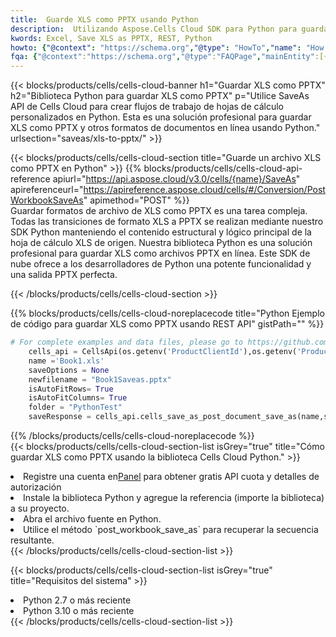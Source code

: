 ```yaml
---
title:  Guarde XLS como PPTX usando Python
description:  Utilizando Aspose.Cells Cloud SDK para Python para guardar el archivo en formato XLS como archivo en formato PPTX.
kwords: Excel, Save XLS as PPTX, REST, Python
howto: {"@context": "https://schema.org","@type": "HowTo","name": "How to save XLS as PPTX using the Cells Cloud Python library.","description": "How to save XLS as PPTX using the Cells Cloud Python library.","image": {"@type": "ImageObject"},"url": "/python/saveas/xls-to-pptx/","step": [{ "@type": "HowToStep","name": "How to save XLS as PPTX using the Cells Cloud Python library. step 1", "image": {"@type": "ImageObject",},"url": "/python/saveas/xls-to-pptx/","text": "Register an account at <a href='https://dashboard.aspose.cloud/'>Dashboard</a> to get free API quota & authorization details",},{ "@type": "HowToStep","name": "How to save XLS as PPTX using the Cells Cloud Python library. step 1", "image": {"@type": "ImageObject",},"url": "/python/saveas/xls-to-pptx/","text": "Install Python library and add the reference (import the library) to your project.",},{ "@type": "HowToStep","name": "How to save XLS as PPTX using the Cells Cloud Python library. step 1", "image": {"@type": "ImageObject",},"url": "/python/saveas/xls-to-pptx/","text": "Open the source file in Python.",},{ "@type": "HowToStep","name": "How to save XLS as PPTX using the Cells Cloud Python library. step 1", "image": {"@type": "ImageObject",},"url": "/python/saveas/xls-to-pptx/","text": "Use the `post_workbook_save_as` method to retrieve the resulting stream.",}, ],"supply": {"@type": "HowToSupply","name": "document"},"tool": [{"@type": "HowToTool","name": "PyCharm, Visual Studio Code, Sublime, Eclipse"},{"@type": "HowToTool","name": "Aspose Cells"}],"totalTime": "PT6M"}
fqa: {"@context":"https://schema.org","@type":"FAQPage","mainEntity":[{"@type":"Question","name":"Why save file as other formats file in C# using REST API?","acceptedAnswer":{"@type":"Answer","text":"Documents are encoded in many ways, and some files may be incompatible with the software you use. To open and read such files, just save them as appropriate file formats.<br/><ol><li>Install .NET SDK and add the reference (import the library) to your project.</li><li>Open the source file in C# using REST API.</li><li>Call the PostWorkbookSaveAsRequest() method, passing an output filename with required extension.</li><li>Get the result of save as a separate file.</li></ol>"}},{"@type":"Question","name":"What file formats can I save as with your C# library?","acceptedAnswer":{"@type":"Answer","text":"We support a variety of file formats for conversion using .NET library, including XLSX, Excel, xls , PDF, CSV, HTML, Markdown, XML, PNG, JPG, TIFF, Json, TXT and many more."}},{"@type":"Question","name":"What is the maximum allowed file size for conversion using this .NET library?","acceptedAnswer":{"@type":"Answer","text":"There are no file size limits for format conversions using .NET library."}}]}
---
```

{{< blocks/products/cells/cells-cloud-banner h1="Guardar XLS como PPTX" h2="Biblioteca Python para guardar XLS como PPTX" p="Utilice SaveAs API de Cells Cloud para crear flujos de trabajo de hojas de cálculo personalizados en Python. Esta es una solución profesional para guardar XLS como PPTX y otros formatos de documentos en línea usando Python." urlsection="saveas/xls-to-pptx/" >}}

{{< blocks/products/cells/cells-cloud-section title="Guarde un archivo XLS como PPTX en Python" >}}
{{% blocks/products/cells/cells-cloud-api-reference apiurl="https://api.aspose.cloud/v3.0/cells/{name}/SaveAs" apireferenceurl="https://apireference.aspose.cloud/cells/#/Conversion/PostWorkbookSaveAs" apimethod="POST" %}}
<br/>
Guardar formatos de archivo de XLS como PPTX es una tarea compleja. Todas las transiciones de formato XLS a PPTX se realizan mediante nuestro SDK Python manteniendo el contenido estructural y lógico principal de la hoja de cálculo XLS de origen. Nuestra biblioteca Python es una solución profesional para guardar XLS como archivos PPTX en línea. Este SDK de nube ofrece a los desarrolladores de Python una potente funcionalidad y una salida PPTX perfecta.

{{< /blocks/products/cells/cells-cloud-section >}}

{{% blocks/products/cells/cells-cloud-noreplacecode title="Python Ejemplo de código para guardar XLS como PPTX usando REST API" gistPath="" %}}
  
```python
# For complete examples and data files, please go to https://github.com/aspose-cells-cloud/aspose-cells-cloud-python/
    cells_api = CellsApi(os.getenv('ProductClientId'),os.getenv('ProductClientSecret'))
    name ='Book1.xls'    
    saveOptions = None
    newfilename = "Book1Saveas.pptx"
    isAutoFitRows= True
    isAutoFitColumns= True
    folder = "PythonTest"
    saveResponse = cells_api.cells_save_as_post_document_save_as(name,save_options=saveOptions, newfilename=(folder +'/' + newfilename),folder=folder)
```
  
{{% /blocks/products/cells/cells-cloud-noreplacecode %}}
<br/>
{{< blocks/products/cells/cells-cloud-section-list isGrey="true" title="Cómo guardar XLS como PPTX usando la biblioteca Cells Cloud Python." >}}
<li> Registre una cuenta en<a href="https://dashboard.aspose.cloud/">Panel</a> para obtener gratis API cuota y detalles de autorización</li>
<li>Instale la biblioteca Python y agregue la referencia (importe la biblioteca) a su proyecto.</li>
<li>Abra el archivo fuente en Python.</li>
<li>Utilice el método `post_workbook_save_as` para recuperar la secuencia resultante.</li>
{{< /blocks/products/cells/cells-cloud-section-list >}}

{{< blocks/products/cells/cells-cloud-section-list isGrey="true" title="Requisitos del sistema" >}}
<li>Python 2.7 o más reciente</li>
<li>Python 3.10 o más reciente</li>
{{< /blocks/products/cells/cells-cloud-section-list >}}
